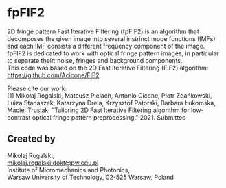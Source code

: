 # fpFIF2
2D fringe pattern Fast Iterative FIltering (fpFIF2) is an algorithm that decomposes the given image into several instrinct mode functions (IMFs) and each IMF consists a different frequency component of the image. fpFIF2 is dedicated to work with optical fringe pattern images, in particular to separate their: noise, fringes and background components. <br>
This code was based on the 2D Fast Iterative Filtering (FIF2) algorithm: https://github.com/Acicone/FIF2

Please cite our work: <br>
[1] Mikołaj Rogalski, Mateusz Pielach, Antonio Cicone, Piotr Zdańkowski, Luiza Stanaszek, Katarzyna Drela, Krzysztof Patorski, Barbara Łukomska, Maciej Trusiak. "Tailoring 2D Fast Iterative Filtering algorithm for low-contrast optical fringe pattern preprocessing." 2021. Submitted
## Created by
Mikołaj Rogalski, <br>
mikolaj.rogalski.dokt@pw.edu.pl <br>
Institute of Micromechanics and Photonics, <br>
Warsaw University of Technology, 02-525 Warsaw, Poland
